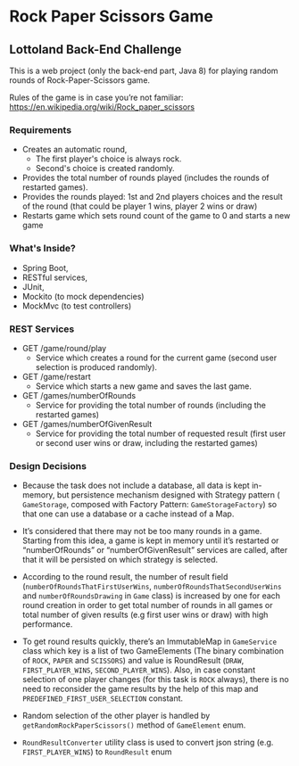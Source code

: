 # Rock Paper Scissors Game
## Lottoland Back-End Challenge

This is a web project (only the back-end part, Java 8) for playing random rounds of Rock-Paper-Scissors game.

Rules of the game is in case you’re not familiar:
https://en.wikipedia.org/wiki/Rock_paper_scissors

### Requirements
* Creates an automatic round,
  * The first player's choice is always rock.
  * Second's choice is created randomly.
* Provides the total number of rounds played (includes the rounds of restarted games).
* Provides the rounds played: 1st and 2nd players choices
and the result of the round (that could be player 1
wins, player 2 wins or draw)
* Restarts game which sets round count of the game to 0 and 
starts a new game

### What's Inside?
  * Spring Boot,
  * RESTful services,
  * JUnit, 
  * Mockito (to mock dependencies)
  * MockMvc (to test controllers)
  
### REST Services
* GET /game/round/play
    * Service which creates a round for the current game (second user selection is produced randomly).
* GET /game/restart
    * Service which starts a new game and saves the last game.
* GET /games/numberOfRounds
    * Service for providing the total number of rounds (including the restarted games)
* GET /games/numberOfGivenResult
    * Service for providing the total number of requested result (first user or second user wins or draw, including the restarted games)


### Design Decisions
  * Because the task does not include a database, all data is kept in-memory, but persistence mechanism designed with Strategy pattern (
  `GameStorage`, composed with Factory Pattern: `GameStorageFactory`) so that one can use a database or a cache instead of a Map.
  
  * It’s considered that there may not be too many rounds in a game. Starting from this idea, 
  a game is kept in memory until it’s restarted or “numberOfRounds” or “numberOfGivenResult” services are called, after that it will be persisted on which strategy is selected.  

  * According to the round result, the number of result field (`numberOfRoundsThatFirstUserWins`, `numberOfRoundsThatSecondUserWins` and `numberOfRoundsDrawing` in `Game` class) is increased by one
  for each round creation in order to get total number of rounds in all games or total number of given results (e.g first user wins or draw) with high performance.

  * To get round results quickly, there’s an ImmutableMap in `GameService` class which key is a list of two GameElements (The binary combination of `ROCK`, `PAPER` and `SCISSORS`) 
  and value is RoundResult (`DRAW`, `FIRST_PLAYER_WINS`, `SECOND_PLAYER_WINS`). Also, in case constant selection of one player changes (for this task is `ROCK` always), 
  there is no need to reconsider the game results by the help of this map and `PREDEFINED_FIRST_USER_SELECTION` constant.
  
  * Random selection of the other player is handled by `getRandomRockPaperScissors()` method of `GameElement` enum. 

  * `RoundResultConverter` utility class is used to convert json string (e.g. `FIRST_PLAYER_WINS`) to `RoundResult` enum
  

  
